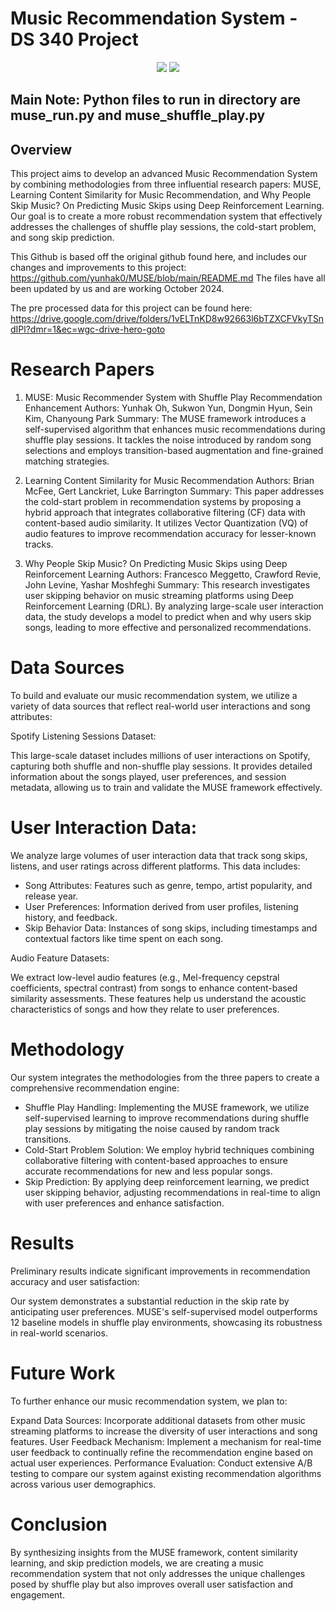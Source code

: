 # Music Recommendation System - DS 340 Project

<p align="center">   
    <a href="https://pytorch.org/" alt="PyTorch">
      <img src="https://img.shields.io/badge/PyTorch-%23EE4C2C.svg?e&logo=PyTorch&logoColor=white" /></a>
    <a href="https://uobevents.eventsair.com/cikm2023//" alt="Conference">
        <img src="https://img.shields.io/badge/CIKM'23-green" /></a>
</p>

## Main Note: Python files to run in directory are muse_run.py and muse_shuffle_play.py

## Overview

This project aims to develop an advanced Music Recommendation System by combining methodologies from three influential research papers: MUSE, Learning Content Similarity for Music Recommendation, and Why People Skip Music? On Predicting Music Skips using Deep Reinforcement Learning. Our goal is to create a more robust recommendation system that effectively addresses the challenges of shuffle play sessions, the cold-start problem, and song skip prediction.

This Github is based off the original github found here, and includes our changes and improvements to this project: https://github.com/yunhak0/MUSE/blob/main/README.md 
The files have all been updated by us and are working October 2024. 

The pre processed data for this project can be found here: https://drive.google.com/drive/folders/1vELTnKD8w92663l6bTZXCFVkyTSndIPl?dmr=1&ec=wgc-drive-hero-goto 

# Research Papers
1. MUSE: Music Recommender System with Shuffle Play Recommendation Enhancement
Authors: Yunhak Oh, Sukwon Yun, Dongmin Hyun, Sein Kim, Chanyoung Park
Summary: The MUSE framework introduces a self-supervised algorithm that enhances music recommendations during shuffle play sessions. It tackles the noise introduced by random song selections and employs transition-based augmentation and fine-grained matching strategies.

2. Learning Content Similarity for Music Recommendation
Authors: Brian McFee, Gert Lanckriet, Luke Barrington
Summary: This paper addresses the cold-start problem in recommendation systems by proposing a hybrid approach that integrates collaborative filtering (CF) data with content-based audio similarity. It utilizes Vector Quantization (VQ) of audio features to improve recommendation accuracy for lesser-known tracks.

3. Why People Skip Music? On Predicting Music Skips using Deep Reinforcement Learning
Authors: Francesco Meggetto, Crawford Revie, John Levine, Yashar Moshfeghi
Summary: This research investigates user skipping behavior on music streaming platforms using Deep Reinforcement Learning (DRL). By analyzing large-scale user interaction data, the study develops a model to predict when and why users skip songs, leading to more effective and personalized recommendations.


# Data Sources
To build and evaluate our music recommendation system, we utilize a variety of data sources that reflect real-world user interactions and song attributes:

Spotify Listening Sessions Dataset:

This large-scale dataset includes millions of user interactions on Spotify, capturing both shuffle and non-shuffle play sessions. It provides detailed information about the songs played, user preferences, and session metadata, allowing us to train and validate the MUSE framework effectively.

# User Interaction Data:

We analyze large volumes of user interaction data that track song skips, listens, and user ratings across different platforms. This data includes:
- Song Attributes: Features such as genre, tempo, artist popularity, and release year.
- User Preferences: Information derived from user profiles, listening history, and feedback.
- Skip Behavior Data: Instances of song skips, including timestamps and contextual factors like time spent on each song.

Audio Feature Datasets:

We extract low-level audio features (e.g., Mel-frequency cepstral coefficients, spectral contrast) from songs to enhance content-based similarity assessments. These features help us understand the acoustic characteristics of songs and how they relate to user preferences.

# Methodology
Our system integrates the methodologies from the three papers to create a comprehensive recommendation engine:

- Shuffle Play Handling: Implementing the MUSE framework, we utilize self-supervised learning to improve recommendations during shuffle play sessions by mitigating the noise caused by random track transitions.
- Cold-Start Problem Solution: We employ hybrid techniques combining collaborative filtering with content-based approaches to ensure accurate recommendations for new and less popular songs.
- Skip Prediction: By applying deep reinforcement learning, we predict user skipping behavior, adjusting recommendations in real-time to align with user preferences and enhance satisfaction.

# Results
Preliminary results indicate significant improvements in recommendation accuracy and user satisfaction:

Our system demonstrates a substantial reduction in the skip rate by anticipating user preferences.
MUSE's self-supervised model outperforms 12 baseline models in shuffle play environments, showcasing its robustness in real-world scenarios.

# Future Work
To further enhance our music recommendation system, we plan to:

Expand Data Sources: Incorporate additional datasets from other music streaming platforms to increase the diversity of user interactions and song features.
User Feedback Mechanism: Implement a mechanism for real-time user feedback to continually refine the recommendation engine based on actual user experiences.
Performance Evaluation: Conduct extensive A/B testing to compare our system against existing recommendation algorithms across various user demographics.

# Conclusion
By synthesizing insights from the MUSE framework, content similarity learning, and skip prediction models, we are creating a music recommendation system that not only addresses the unique challenges posed by shuffle play but also improves overall user satisfaction and engagement.

<p float="middle">

</p>
